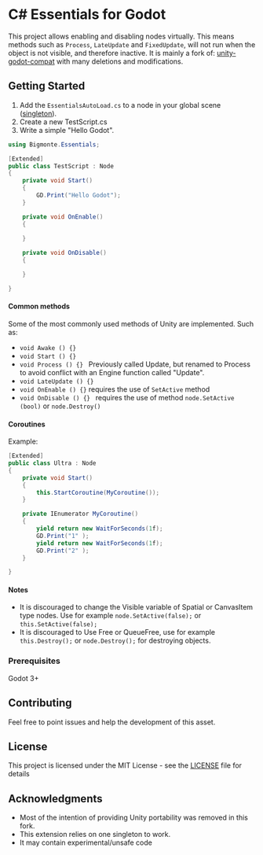 # C# Essentials for Godot

This project allows  enabling and disabling nodes virtually. This means methods such as `Process`, `LateUpdate` and `FixedUpdate`, will not run when the object is not visible, and therefore inactive.
It is mainly a fork of: [unity-godot-compat](https://github.com/NathanWarden/unity-godot-compat) with many deletions and modifications.

## Getting Started

1) Add the `EssentialsAutoLoad.cs` to a node in your global scene ([singleton](https://docs.godotengine.org/en/latest/getting_started/step_by_step/singletons_autoload.html)).
2) Create a new TestScript.cs
3) Write a simple "Hello Godot".

```csharp
using Bigmonte.Essentials;

[Extended]
public class TestScript : Node
{
    private void Start()
    {
        GD.Print("Hello Godot");
    }

    private void OnEnable()
    {
   
    }

    private void OnDisable()
    {

    }

}

```

#### Common methods ####

Some of the most commonly used methods of Unity are implemented. Such as:

- `void Awake () {} `
- `void Start () {}`
- `void Process () {} ` Previously called Update, but renamed to Process to avoid conflict with an Engine function called "Update". 
- `void LateUpdate () {} `
- `void OnEnable () {}`  requires the use of `SetActive` method
- `void OnDisable () {} ` requires the use of method `node.SetActive (bool)` or  `node.Destroy()`


#### Coroutines  ####

Example:

```csharp
[Extended]
public class Ultra : Node
{
    private void Start()
    {
        this.StartCoroutine(MyCoroutine());
    }

    private IEnumerator MyCoroutine()
    {
        yield return new WaitForSeconds(1f);
        GD.Print("1" );
        yield return new WaitForSeconds(1f);
        GD.Print("2" );
    }

}

```

#### Notes ####

* It is discouraged to change the Visible variable of Spatial or CanvasItem type nodes. Use for example `node.SetActive(false);` or `this.SetActive(false);`
*  It is discouraged to Use Free or QueueFree, use for example `this.Destroy();` or `node.Destroy();` for destroying objects.

### Prerequisites
Godot 3+

## Contributing

Feel free to point issues and help the development of this asset. 

## License

This project is licensed under the MIT License - see the [LICENSE](LICENSE) file for details

## Acknowledgments

- Most of the intention of providing Unity portability was removed in this fork. 
- This extension relies on one singleton to work.
- It may contain experimental/unsafe code 


